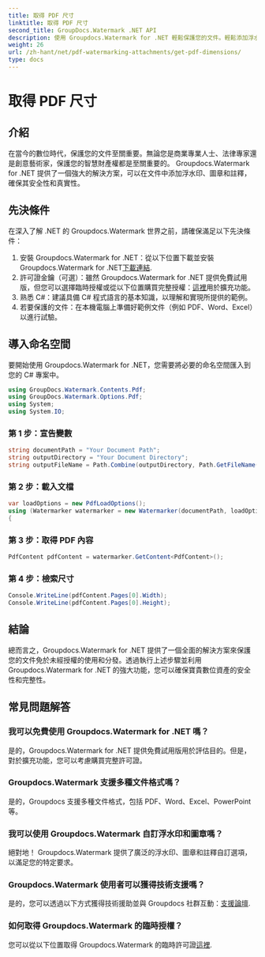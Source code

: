 ```yaml
---
title: 取得 PDF 尺寸
linktitle: 取得 PDF 尺寸
second_title: GroupDocs.Watermark .NET API
description: 使用 Groupdocs.Watermark for .NET 輕鬆保護您的文件。輕鬆添加浮水印、圖章和註釋。
weight: 26
url: /zh-hant/net/pdf-watermarking-attachments/get-pdf-dimensions/
type: docs
---
```

# 取得 PDF 尺寸

## 介紹
在當今的數位時代，保護您的文件至關重要。無論您是商業專業人士、法律專家還是創意藝術家，保護您的智慧財產權都是至關重要的。 Groupdocs.Watermark for .NET 提供了一個強大的解決方案，可以在文件中添加浮水印、圖章和註釋，確保其安全性和真實性。
## 先決條件
在深入了解 .NET 的 Groupdocs.Watermark 世界之前，請確保滿足以下先決條件：
1. 安裝 Groupdocs.Watermark for .NET：從以下位置下載並安裝 Groupdocs.Watermark for .NET[下載連結](https://releases.groupdocs.com/Watermark/net/).
2. 許可證金鑰（可選）：雖然 Groupdocs.Watermark for .NET 提供免費試用版，但您可以選擇臨時授權或從以下位置購買完整授權：[這裡](https://purchase.groupdocs.com/buy)用於擴充功能。
3. 熟悉 C#：建議具備 C# 程式語言的基本知識，以理解和實現所提供的範例。
4. 若要保護的文件：在本機電腦上準備好範例文件（例如 PDF、Word、Excel）以進行試驗。

## 導入命名空間
要開始使用 Groupdocs.Watermark for .NET，您需要將必要的命名空間匯入到您的 C# 專案中。
```csharp
using GroupDocs.Watermark.Contents.Pdf;
using GroupDocs.Watermark.Options.Pdf;
using System;
using System.IO;
```
### 第 1 步：宣告變數
```csharp
string documentPath = "Your Document Path";
string outputDirectory = "Your Document Directory";
string outputFileName = Path.Combine(outputDirectory, Path.GetFileName(documentPath));
```
### 第 2 步：載入文檔
```csharp
var loadOptions = new PdfLoadOptions();
using (Watermarker watermarker = new Watermarker(documentPath, loadOptions))
{
```
### 第 3 步：取得 PDF 內容
```csharp
PdfContent pdfContent = watermarker.GetContent<PdfContent>();
```
### 第 4 步：檢索尺寸
```csharp
Console.WriteLine(pdfContent.Pages[0].Width);
Console.WriteLine(pdfContent.Pages[0].Height);
```

## 結論
總而言之，Groupdocs.Watermark for .NET 提供了一個全面的解決方案來保護您的文件免於未經授權的使用和分發。透過執行上述步驟並利用 Groupdocs.Watermark for .NET 的強大功能，您可以確保寶貴數位資產的安全性和完整性。
## 常見問題解答
### 我可以免費使用 Groupdocs.Watermark for .NET 嗎？
是的，Groupdocs.Watermark for .NET 提供免費試用版用於評估目的。但是，對於擴充功能，您可以考慮購買完整許可證。
### Groupdocs.Watermark 支援多種文件格式嗎？
是的，Groupdocs 支援多種文件格式，包括 PDF、Word、Excel、PowerPoint 等。
### 我可以使用 Groupdocs.Watermark 自訂浮水印和圖章嗎？
絕對地！ Groupdocs.Watermark 提供了廣泛的浮水印、圖章和註釋自訂選項，以滿足您的特定要求。
### Groupdocs.Watermark 使用者可以獲得技術支援嗎？
是的，您可以透過以下方式獲得技術援助並與 Groupdocs 社群互動：[支援論壇](https://forum.groupdocs.com/c/watermark/19).
### 如何取得 Groupdocs.Watermark 的臨時授權？
您可以從以下位置取得 Groupdocs.Watermark 的臨時許可證[這裡](https://purchase.groupdocs.com/temporary-license/).